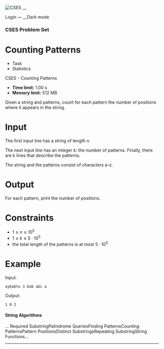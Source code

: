 ![CSES](/logo.png?1) __

Login — __Dark mode

### CSES Problem Set

# Counting Patterns

  * Task
  * Statistics

CSES - Counting Patterns

  * **Time limit:** 1.00 s
  * **Memory limit:** 512 MB

Given a string and patterns, count for each pattern the number of positions
where it appears in the string.

# Input

The first input line has a string of length $n$.

The next input line has an integer $k$: the number of patterns. Finally, there
are $k$ lines that describe the patterns.

The string and the patterns consist of characters a–z.

# Output

For each pattern, print the number of positions.

# Constraints

  * $1 \le n \le 10^5$
  * $1 \le k \le 5 \cdot 10^5$
  * the total length of the patterns is at most $5 \cdot 10^5$

# Example

Input:

``` aybabtu 3 bab abc a ```

Output:

``` 1 0 2 ```

#### String Algorithms

... Required SubstringPalindrome QueriesFinding PatternsCounting
PatternsPattern PositionsDistinct SubstringsRepeating SubstringString
Functions...

* * *

